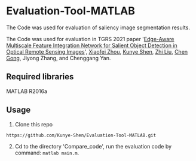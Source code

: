 # Evaluation-Tool-MATLAB
The Code was used for evaluation of saliency image segmentation results.  

The Code was used for evaluation in TGRS 2021 paper '[Edge-Aware Multiscale Feature Integration Network for Salient Object Detection in Optical Remote Sensing Images](https://ieeexplore.ieee.org/stampPDF/getPDF.jsp?tp=&arnumber=9474908&ref=aHR0cHM6Ly9pZWVleHBsb3JlLmllZWUub3JnL2Fic3RyYWN0L2RvY3VtZW50Lzk0NzQ5MDg=)', [Xiaofei Zhou](https://scholar.google.com.hk/citations?hl=zh-CN&user=2PUAFW8AAAAJ), [Kunye Shen](https://scholar.google.com.hk/citations?hl=zh-CN&user=q6_PkywAAAAJ), [Zhi Liu](https://scholar.google.com.hk/citations?hl=zh-CN&user=Sd5VB2cAAAAJ), [Chen Gong](https://scholar.google.com.hk/citations?user=guttoBwAAAAJ&hl=zh-CN), Jiyong Zhang, and Chenggang Yan.

## Required libraries
MATLAB R2016a

## Usage
1. Clone this repo
```
https://github.com/Kunye-Shen/Evaluation-Tool-MATLAB.git
```
2. Cd to the directory 'Compare_code', run the evaluation code by command: ```matlab main.m```.
